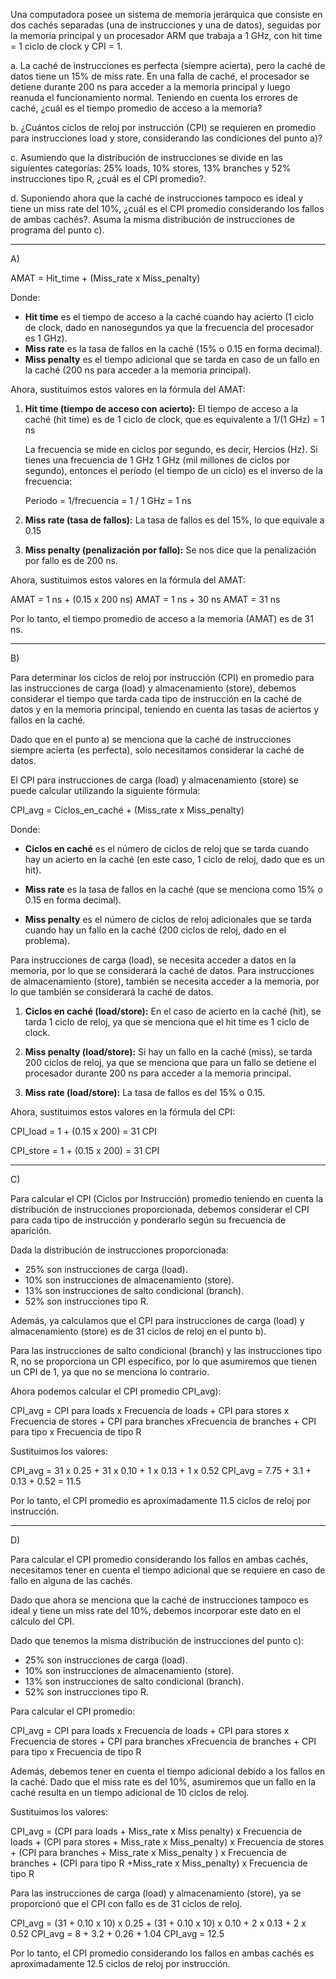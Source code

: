 Una computadora posee un sistema de memoria jerárquica que consiste en dos cachés separadas
(una de instrucciones y una de datos), seguidas por la memoria principal y un procesador ARM que
trabaja a 1 GHz, con hit time = 1 ciclo de clock y CPI = 1.

a. La caché de instrucciones es perfecta (siempre acierta), pero la caché de datos tiene un 15%
de miss rate. En una falla de caché, el procesador se detiene durante 200 ns para acceder a
la memoria principal y luego reanuda el funcionamiento normal. Teniendo en cuenta los
errores de caché, ¿cuál es el tiempo promedio de acceso a la memoria?


b. ¿Cuántos ciclos de reloj por instrucción (CPI) se requieren en promedio para instrucciones
load y store, considerando las condiciones del punto a)?


c. Asumiendo que la distribución de instrucciones se divide en las siguientes categorías: 25%
loads, 10% stores, 13% branches y 52% instrucciones tipo R, ¿cuál es el CPI promedio?.


d. Suponiendo ahora que la caché de instrucciones tampoco es ideal y tiene un miss rate del
10%, ¿cuál es el CPI promedio considerando los fallos de ambas cachés?. Asuma la misma
distribución de instrucciones de programa del punto c).


-------------------------------------------------------------------------------------------------------

A) 

 AMAT = Hit_time + (Miss_rate x Miss_penalty)

Donde:
- **Hit time** es el tiempo de acceso a la caché cuando hay acierto (1 ciclo de clock, dado en nanosegundos ya que la frecuencia del procesador es 1 GHz).
- **Miss rate** es la tasa de fallos en la caché (15% o 0.15 en forma decimal).
- **Miss penalty** es el tiempo adicional que se tarda en caso de un fallo en la caché (200 ns para acceder a la memoria principal).

Ahora, sustituimos estos valores en la fórmula del AMAT:

1. **Hit time (tiempo de acceso con acierto):**
   El tiempo de acceso a la caché (hit time) es de 1 ciclo de clock, que es equivalente a 1/(1 GHz) = 1 ns
   
   La frecuencia se mide en ciclos por segundo, es decir, Hercios (Hz). Si tienes una frecuencia de 1 GHz
   1 GHz (mil millones de ciclos por segundo), entonces el período (el tiempo de un ciclo) es el inverso de la frecuencia:
   
   	Periodo = 1/frecuencia = 1 / 1 GHz = 1 ns
 
2. **Miss rate (tasa de fallos):**
   La tasa de fallos es del 15%, lo que equivale a 0.15

3. **Miss penalty (penalización por fallo):**
   Se nos dice que la penalización por fallo es de 200 ns.

Ahora, sustituimos estos valores en la fórmula del AMAT:

 AMAT = 1 ns + (0.15 x 200 ns)
 AMAT = 1 ns + 30 ns
 AMAT = 31 ns

Por lo tanto, el tiempo promedio de acceso a la memoria (AMAT) es de 31 ns.

---------------------------------------------------------------------------------------------------------


B)


Para determinar los ciclos de reloj por instrucción (CPI) en promedio para las instrucciones de carga (load) y almacenamiento (store), debemos considerar el tiempo que tarda cada tipo de instrucción en la caché de datos y en la memoria principal, teniendo en cuenta las tasas de aciertos y fallos en la caché.

Dado que en el punto a) se menciona que la caché de instrucciones siempre acierta (es perfecta), solo necesitamos considerar la caché de datos.

El CPI para instrucciones de carga (load) y almacenamiento (store) se puede calcular utilizando la siguiente fórmula:

CPI_avg = Ciclos_en_caché + (Miss_rate x Miss_penalty)

Donde:

- **Ciclos en caché** es el número de ciclos de reloj que se tarda cuando hay un acierto en la caché (en este caso, 1 ciclo de reloj, dado que es un hit).

- **Miss rate** es la tasa de fallos en la caché (que se menciona como 15% o 0.15 en forma decimal).

- **Miss penalty** es el número de ciclos de reloj adicionales que se tarda cuando hay un fallo en la caché (200 ciclos de reloj, dado en el problema).

Para instrucciones de carga (load), se necesita acceder a datos en la memoria, por lo que se considerará la caché de datos. Para instrucciones de almacenamiento (store), también se necesita acceder a la memoria, por lo que también se considerará la caché de datos.

1. **Ciclos en caché (load/store):**
   En el caso de acierto en la caché (hit), se tarda 1 ciclo de reloj, ya que se menciona que el hit time es 1 ciclo de clock.

2. **Miss penalty (load/store):**
   Si hay un fallo en la caché (miss), se tarda 200 ciclos de reloj, ya que se menciona que para un fallo se detiene el procesador durante 200 ns para acceder a la memoria principal.

3. **Miss rate (load/store):**
   La tasa de fallos es del 15% o 0.15.

Ahora, sustituimos estos valores en la fórmula del CPI:

 CPI_load = 1 + (0.15 x 200) = 31 CPI

 CPI_store = 1 + (0.15 x 200) = 31 CPI


--------------------------------------------------------------------------------------------------------------------------------

C)


Para calcular el CPI (Ciclos por Instrucción) promedio teniendo en cuenta la distribución de instrucciones proporcionada, debemos considerar el CPI para cada tipo de instrucción y ponderarlo según su frecuencia de aparición.

Dada la distribución de instrucciones proporcionada:

- 25% son instrucciones de carga (load).
- 10% son instrucciones de almacenamiento (store).
- 13% son instrucciones de salto condicional (branch).
- 52% son instrucciones tipo R.

Además, ya calculamos que el CPI para instrucciones de carga (load) y almacenamiento (store) es de 31 ciclos de reloj en el punto b).

Para las instrucciones de salto condicional (branch) y las instrucciones tipo R, no se proporciona un CPI específico, por lo que asumiremos que tienen un CPI de 1, ya que no se menciona lo contrario.

Ahora podemos calcular el CPI promedio CPI_avg):

CPI_avg = CPI para loads x Frecuencia de loads + CPI para stores x Frecuencia de stores + CPI para branches xFrecuencia de branches + CPI para tipo x Frecuencia de tipo R

Sustituimos los valores:

CPI_avg = 31 x 0.25 + 31 x 0.10 + 1 x 0.13 + 1 x 0.52 
CPI_avg = 7.75 + 3.1 + 0.13 + 0.52 = 11.5 

Por lo tanto, el CPI promedio es aproximadamente 11.5 ciclos de reloj por instrucción.

--------------------------------------------------------------------------------------------------------------------------

D)



Para calcular el CPI promedio considerando los fallos en ambas cachés, necesitamos tener en cuenta el tiempo adicional que se requiere en caso de fallo en alguna de las cachés.

Dado que ahora se menciona que la caché de instrucciones tampoco es ideal y tiene un miss rate del 10%, debemos incorporar este dato en el cálculo del CPI.

Dado que tenemos la misma distribución de instrucciones del punto c):

- 25% son instrucciones de carga (load).
- 10% son instrucciones de almacenamiento (store).
- 13% son instrucciones de salto condicional (branch).
- 52% son instrucciones tipo R.

Para calcular el CPI promedio:

CPI_avg = CPI para loads x Frecuencia de loads + CPI para stores x Frecuencia de stores + CPI para branches xFrecuencia de branches + CPI para tipo x Frecuencia de tipo R

Además, debemos tener en cuenta el tiempo adicional debido a los fallos en la caché. Dado que el miss rate es del 10%, asumiremos que un fallo en la caché resulta en un tiempo adicional de 10 ciclos de reloj.

Sustituimos los valores:

CPI_avg = (CPI para loads + Miss_rate x Miss penalty) x Frecuencia de loads + (CPI para stores + Miss_rate x Miss_penalty) x Frecuencia de stores + (CPI para branches  + Miss_rate x Miss_penalty ) x Frecuencia de branches + (CPI para tipo R +Miss_rate x Miss_penalty) x Frecuencia de tipo R

Para las instrucciones de carga (load) y almacenamiento (store), ya se proporcionó que el CPI con fallo es de 31 ciclos de reloj.

 CPI_avg = (31 + 0.10 x 10) x 0.25 + (31 + 0.10 x 10) x 0.10 + 2 x 0.13 + 2 x 0.52 
 CPI_avg = 8 + 3.2 + 0.26 + 1.04
 CPI_avg = 12.5

Por lo tanto, el CPI promedio considerando los fallos en ambas cachés es aproximadamente 12.5 ciclos de reloj por instrucción.










